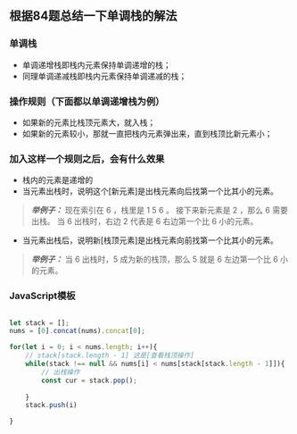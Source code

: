 <!--
 * @Description: 根据84题总结一下单调栈的解法
 * @Autor: Blueheart
 * @Date: 2021-06-03 12:11:36
 * @LastEditTime: 2021-06-03 12:26:15
 * @FilePath: \DataStructures_Algorithm_Leetcode_JavaScript\Leetcode\3.Stack\单调栈.md
-->
## 根据84题总结一下单调栈的解法

### 单调栈
 -  单调递增栈即栈内元素保持单调递增的栈；
 -  同理单调递减栈即栈内元素保持单调递减的栈；
### 操作规则（下面都以单调递增栈为例）
 -  如果新的元素比栈顶元素大，就入栈；
 -  如果新的元素较小，那就一直把栈内元素弹出来，直到栈顶比新元素小；
###  加入这样一个规则之后，会有什么效果
 - 栈内的元素是递增的
 - 当元素出栈时，说明这个[新元素]是出栈元素向后找第一个比其小的元素。
 >  ***举例子：*** 现在索引在 6 ，栈里是 1 5 6 。
 >  接下来新元素是 2 ，那么 6 需要出栈。
当 6 出栈时，右边 2 代表是 6 右边第一个比 6 小的元素。

 - 当元素出栈后，说明新[栈顶元素]是出栈元素向前找第一个比其小的元素。
 > ***举例子：*** 当 6 出栈时，5 成为新的栈顶，那么 5 就是 6 左边第一个比 6 小的元素。

### JavaScript模板
```javascript

let stack = [];
nums = [0].concat(nums).concat[0];

for(let i = 0; i < nums.length; i++){
    // stack[stack.length - 1] 这是[查看栈顶操作]
    while(stack !== null && nums[i] < nums[stack[stack.length - 1]]){
        // 出栈操作
        const cur = stack.pop();
        
    }
    stack.push(i)

}

```


